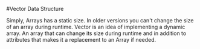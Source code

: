 #Vector Data Structure

Simply, Arrays has a static size. In older versions you can't change the size of an array during runtime. Vector is an idea of implementing a dynamic array. An array that can change its size during runtime and in addition to attributes that makes it a replacement to an Array if needed.


